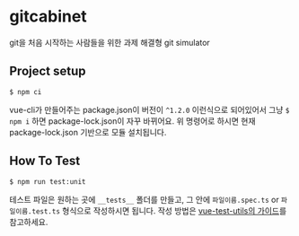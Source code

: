# gitcabinet
git을 처음 시작하는 사람들을 위한 과제 해결형 git simulator

## Project setup
```
$ npm ci
```
vue-cli가 만들어주는 package.json이 버전이 `^1.2.0` 이런식으로 되어있어서 그냥 `$ npm i` 하면 package-lock.json이 자꾸 바뀌어요. 위 명령어로 하시면 현재 package-lock.json 기반으로 모듈 설치됩니다.

## How To Test
```
$ npm run test:unit
```
테스트 파일은 원하는 곳에 `__tests__` 폴더를 만들고, 그 안에 `파일이름.spec.ts` or `파일이름.test.ts` 형식으로 작성하시면 됩니다.
작성 방법은 [vue-test-utils의 가이드](https://vue-test-utils.vuejs.org/guides/#getting-started)를 참고하세요.
